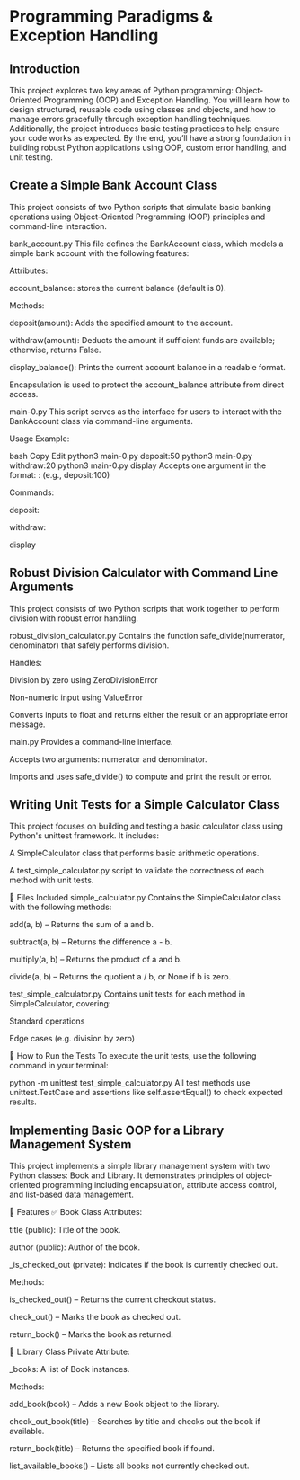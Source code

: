 # Programming Paradigms & Exception Handling

## Introduction

This project explores two key areas of Python programming: Object-Oriented Programming (OOP) and Exception Handling. You will learn how to design structured, reusable code using classes and objects, and how to manage errors gracefully through exception handling techniques. Additionally, the project introduces basic testing practices to help ensure your code works as expected. By the end, you’ll have a strong foundation in building robust Python applications using OOP, custom error handling, and unit testing.

## Create a Simple Bank Account Class

This project consists of two Python scripts that simulate basic banking operations using Object-Oriented Programming (OOP) principles and command-line interaction.

bank_account.py
This file defines the BankAccount class, which models a simple bank account with the following features:

Attributes:

account_balance: stores the current balance (default is 0).

Methods:

deposit(amount): Adds the specified amount to the account.

withdraw(amount): Deducts the amount if sufficient funds are available; otherwise, returns False.

display_balance(): Prints the current account balance in a readable format.

Encapsulation is used to protect the account_balance attribute from direct access.

main-0.py
This script serves as the interface for users to interact with the BankAccount class via command-line arguments.

Usage Example:

bash
Copy
Edit
python3 main-0.py deposit:50
python3 main-0.py withdraw:20
python3 main-0.py display
Accepts one argument in the format: <command>:<amount> (e.g., deposit:100)

Commands:

deposit:<amount>

withdraw:<amount>

display

## Robust Division Calculator with Command Line Arguments

This project consists of two Python scripts that work together to perform division with robust error handling.

robust_division_calculator.py
Contains the function safe_divide(numerator, denominator) that safely performs division.

Handles:

Division by zero using ZeroDivisionError

Non-numeric input using ValueError

Converts inputs to float and returns either the result or an appropriate error message.

main.py
Provides a command-line interface.

Accepts two arguments: numerator and denominator.

Imports and uses safe_divide() to compute and print the result or error.

## Writing Unit Tests for a Simple Calculator Class

This project focuses on building and testing a basic calculator class using Python's unittest framework. It includes:

A SimpleCalculator class that performs basic arithmetic operations.

A test_simple_calculator.py script to validate the correctness of each method with unit tests.

📁 Files Included
simple_calculator.py
Contains the SimpleCalculator class with the following methods:

add(a, b) – Returns the sum of a and b.

subtract(a, b) – Returns the difference a - b.

multiply(a, b) – Returns the product of a and b.

divide(a, b) – Returns the quotient a / b, or None if b is zero.

test_simple_calculator.py
Contains unit tests for each method in SimpleCalculator, covering:

Standard operations

Edge cases (e.g. division by zero)

🧪 How to Run the Tests
To execute the unit tests, use the following command in your terminal:

python -m unittest test_simple_calculator.py
All test methods use unittest.TestCase and assertions like self.assertEqual() to check expected results.

## Implementing Basic OOP for a Library Management System

This project implements a simple library management system with two Python classes: Book and Library. It demonstrates principles of object-oriented programming including encapsulation, attribute access control, and list-based data management.

🧩 Features
✅ Book Class
Attributes:

title (public): Title of the book.

author (public): Author of the book.

_is_checked_out (private): Indicates if the book is currently checked out.

Methods:

is_checked_out() – Returns the current checkout status.

check_out() – Marks the book as checked out.

return_book() – Marks the book as returned.

📘 Library Class
Private Attribute:

_books: A list of Book instances.

Methods:

add_book(book) – Adds a new Book object to the library.

check_out_book(title) – Searches by title and checks out the book if available.

return_book(title) – Returns the specified book if found.

list_available_books() – Lists all books not currently checked out.


